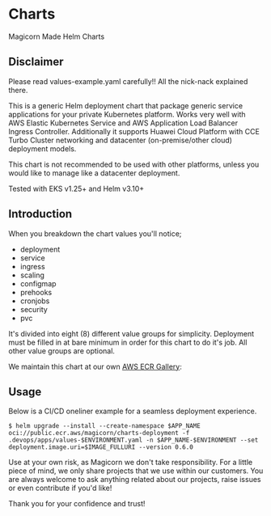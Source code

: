 # Charts
Magicorn Made Helm Charts

## Disclaimer
Please read values-example.yaml carefully!! All the nick-nack explained there.

This is a generic Helm deployment chart that package generic service applications for your private Kubernetes platform. Works very well with AWS Elastic Kubernetes Service and AWS Application Load Balancer Ingress Controller. Additionally it supports Huawei Cloud Platform with CCE Turbo Cluster networking and datacenter (on-premise/other cloud) deployment models.

This chart is not recommended to be used with other platforms, unless you would like to manage like a datacenter deployment.

Tested with EKS v1.25+ and Helm v3.10+

## Introduction
When you breakdown the chart values you'll notice;

* deployment
* service
* ingress
* scaling
* configmap
* prehooks
* cronjobs
* security
* pvc

It's divided into eight (8) different value groups for simplicity. Deployment must be filled in at bare minimum in order for this chart to do it's job. All other value groups are optional.

We maintain this chart at our own [AWS ECR Gallery](https://gallery.ecr.aws/magicorn/charts-deployment):

## Usage
Below is a CI/CD oneliner example for a seamless deployment experience.
 
```
$ helm upgrade --install --create-namespace $APP_NAME oci://public.ecr.aws/magicorn/charts-deployment -f .devops/apps/values-$ENVIRONMENT.yaml -n $APP_NAME-$ENVIRONMENT --set deployment.image.uri=$IMAGE_FULLURI --version 0.6.0
```

Use at your own risk, as Magicorn we don't take responsibility.
For a little piece of mind, we only share projects that we use within our customers. You are always welcome to ask anything related about our projects, raise issues or even contribute if you'd like!

Thank you for your confidence and trust!